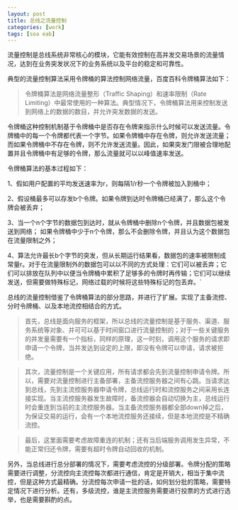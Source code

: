 ```yaml
---
layout: post
title: 总线之流量控制
categories: [work]
tags: [soa eab]
---
```


流量控制是总线系统非常核心的模块，它能有效控制在高并发交易场景的流量情况，达到在业务突发状况下的业务系统以及平台的稳定和可靠性。

典型的流量控制算法采用令牌桶的算法控制网络流量，百度百科令牌桶算法如下：
> 令牌桶算法是网络流量整形（Traffic Shaping）和速率限制（Rate Limiting）中最常使用的一种算法。典型情况下，令牌桶算法用来控制发送到网络上的数据的数目，并允许突发数据的发送。
>
令牌桶这种控制机制基于令牌桶中是否存在令牌来指示什么时候可以发送流量。令牌桶中的每一个令牌都代表一个字节。如果令牌桶中存在令牌，则允许发送流量；而如果令牌桶中不存在令牌，则不允许发送流量。因此，如果突发门限被合理地配置并且令牌桶中有足够的令牌，那么流量就可以以峰值速率发送。
>
令牌桶算法的基本过程如下：
>
1、假如用户配置的平均发送速率为r，则每隔1/r秒一个令牌被加入到桶中；
>
2、假设桶最多可以存发b个令牌。如果令牌到达时令牌桶已经满了，那么这个令牌会被丢弃；
>
3、当一个n个字节的数据包到达时，就从令牌桶中删除n个令牌，并且数据包被发送到网络；
如果令牌桶中少于n个令牌，那么不会删除令牌，并且认为这个数据包在流量限制之外；
>
4、算法允许最长b个字节的突发，但从长期运行结果看，数据包的速率被限制成常量r。对于在流量限制外的数据包可以以不同的方式处理：它们可以被丢弃；它们可以排放在队列中以便当令牌桶中累积了足够多的令牌时再传输；它们可以继续发送，但需要做特殊标记，网络过载的时候将这些特殊标记的包丢弃。`

总线的流量控制借鉴了令牌桶算法的部分思路，并进行了扩展。实现了主备流控、分时令牌桶、以及本地流控相结合的方式。

> 首先，总线是面向服务的框架，所以总线的流量控制是基于服务、渠道、服务系统等对象、并可可以基于时间窗口进行流量控制的；对于一些关键服务的并发量需要有一个指标，同样的原理，这一时刻，调用这个服务的请求即申请一个令牌，当并发达到设定的上限，即没有令牌可以申请，请求被拒绝。

> 其次，流量控制是一个关键应用，所有请求都会先到流量控制申请令牌。所以，需要对流量控制进行主备部署，主备流控服务器之间有心跳。当请求达到总线，先到主流控服务器申请令牌，总线运行时和流控服务之间采用长连接实现。当主流控服务器发生故障时，备流控器会自动切换为主，总线运行时会重连到当前的主流控服务器。当主备流控服务器都全部down掉之后，为保证交易的运行，会有一个本地流控服务还接续，但是本地流控是不精确流控。

> 最后，这里面需要考虑故障重连的机制；还有当后端服务调用发生异常，不能正常归还令牌，需要有超时令牌自动回收的机制。

另外，当总线进行总分部署的情况下，需要考虑流控的分级部署。令牌分配的策略需要进行调整，分流控向主流控每次都进行通信，肯定是开销大，相当于集中流控，但是这种方式最精确。分流控每次申请一批的话，如何划分批的策略，需要特定情况下进行分析。还有，多级流控，谁是主流控服务需要进行投票的方式进行选举，也是需要斟酌的点。  